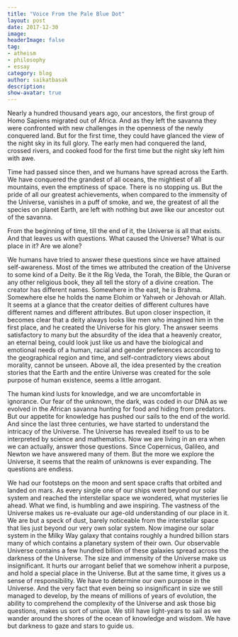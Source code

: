 ```yaml
---
title: "Voice From the Pale Blue Dot"
layout: post
date: 2017-12-30
image:
headerImage: false
tag:
- atheism
- philosophy
- essay
category: blog
author: saikatbasak
description:
show-avatar: true
---
```


Nearly a hundred thousand years ago, our ancestors, the first group of Homo Sapiens migrated out of Africa. And as they left the savanna they were confronted with new challenges in the openness of the newly conquered land. But for the first time, they could have glanced the view of the night sky in its full glory. The early men had conquered the land, crossed rivers, and cooked food for the first time but the night sky left him with awe.

Time had passed since then, and we humans have spread across the Earth. We have conquered the grandest of all oceans, the mightiest of all mountains, even the emptiness of space. There is no stopping us. But the pride of all our greatest achievements, when compared to the immensity of the Universe, vanishes in a puff of smoke, and we, the greatest of all the species on planet Earth, are left with nothing but awe like our ancestor out of the savanna.

From the beginning of time, till the end of it, the Universe is all that exists. And that leaves us with questions. What caused the Universe? What is our place in it? Are we alone?

We humans have tried to answer these questions since we have attained self-awareness. Most of the times we attributed the creation of the Universe to some kind of a Deity. Be it the Rig Veda, the Torah, the Bible, the Quran or any other religious book, they all tell the story of a divine creation. The creator has different names. Somewhere in the east, he is Brahma. Somewhere else he holds the name Elohim or Yahweh or Jehovah or Allah. It seems at a glance that the creator deities of different cultures have different names and different attributes. But upon closer inspection, it becomes clear that a deity always looks like men who imagined him in the first place, and he created the Universe for his glory. The answer seems satisfactory to many but the absurdity of the idea that a heavenly creator, an eternal being, could look just like us and have the biological and emotional needs of a human, racial and gender preferences according to the geographical region and time, and self-contradictory views about morality, cannot be unseen. Above all, the idea presented by the creation stories that the Earth and the entire Universe was created for the sole purpose of human existence, seems a little arrogant.

The human kind lusts for knowledge, and we are uncomfortable in ignorance. Our fear of the unknown, the dark, was coded in our DNA as we evolved in the African savanna hunting for food and hiding from predators. But our appetite for knowledge has pushed our sails to the end of the world. And since the last three centuries, we have started to understand the intricacy of the Universe. The Universe has revealed itself to us to be interpreted by science and mathematics. Now we are living in an era when we can actually, answer those questions. Since Copernicus, Galileo, and Newton we have answered many of them. But the more we explore the Universe, it seems that the realm of unknowns is ever expanding. The questions are endless.

We had our footsteps on the moon and sent space crafts that orbited and landed on mars. As every single one of our ships went beyond our solar system and reached the interstellar space we wondered, what mysteries lie ahead. What we find, is humbling and awe inspiring. The vastness of the Universe makes us re-evaluate our age-old understanding of our place in it. We are but a speck of dust, barely noticeable from the interstellar space that lies just beyond our very own solar system. Now imagine our solar system in the Milky Way galaxy that contains roughly a hundred billion stars many of which contains a planetary system of their own. Our observable Universe contains a few hundred billion of these galaxies spread across the darkness of the Universe. The size and immensity of the Universe make us insignificant. It hurts our arrogant belief that we somehow inherit a purpose, and hold a special place in the Universe. But at the same time, it gives us a sense of responsibility. We have to determine our own purpose in the Universe. And the very fact that even being so insignificant in size we still managed to develop, by the means of millions of years of evolution, the ability to comprehend the complexity of the Universe and ask those big questions, makes us sort of unique. We still have light-years to sail as we wander around the shores of the ocean of knowledge and wisdom. We have but darkness to gaze and stars to guide us.
